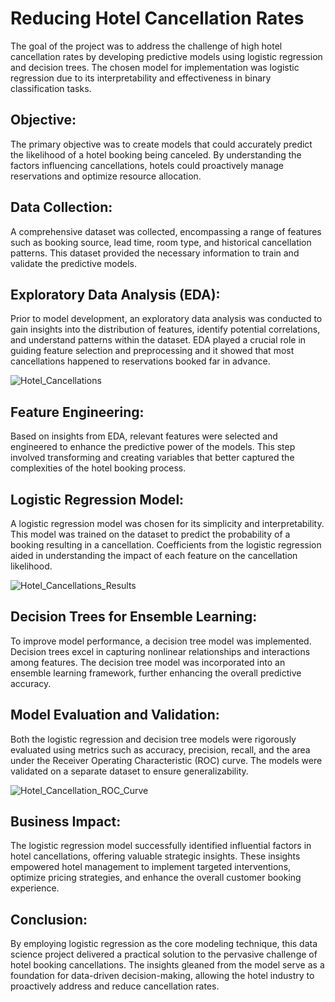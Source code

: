 # Reducing Hotel Cancellation Rates

The goal of the project was to address the challenge of high hotel cancellation rates by developing predictive models using logistic regression and decision trees. The chosen model for implementation was logistic regression due to its interpretability and effectiveness in binary classification tasks.

## Objective:
The primary objective was to create models that could accurately predict the likelihood of a hotel booking being canceled. By understanding the factors influencing cancellations, hotels could proactively manage reservations and optimize resource allocation.

## Data Collection:
A comprehensive dataset was collected, encompassing a range of features such as booking source, lead time, room type, and historical cancellation patterns. This dataset provided the necessary information to train and validate the predictive models.

## Exploratory Data Analysis (EDA):
Prior to model development, an exploratory data analysis was conducted to gain insights into the distribution of features, identify potential correlations, and understand patterns within the dataset. EDA played a crucial role in guiding feature selection and preprocessing and it showed that most cancellations happened to reservations booked far in advance.

![Hotel_Cancellations](https://github.com/DJEyerman/Hotel-Cancellation-Project/assets/38670302/45c6e221-90aa-43ee-924b-770c48b9b55b)

## Feature Engineering:
Based on insights from EDA, relevant features were selected and engineered to enhance the predictive power of the models. This step involved transforming and creating variables that better captured the complexities of the hotel booking process.

## Logistic Regression Model:
A logistic regression model was chosen for its simplicity and interpretability. This model was trained on the dataset to predict the probability of a booking resulting in a cancellation. Coefficients from the logistic regression aided in understanding the impact of each feature on the cancellation likelihood.

![Hotel_Cancellations_Results](https://github.com/DJEyerman/Hotel-Cancellation-Project/assets/38670302/c104a612-0d88-474b-9fa0-67ccb5383d92)

## Decision Trees for Ensemble Learning:
To improve model performance, a decision tree model was implemented. Decision trees excel in capturing nonlinear relationships and interactions among features. The decision tree model was incorporated into an ensemble learning framework, further enhancing the overall predictive accuracy.

## Model Evaluation and Validation:
Both the logistic regression and decision tree models were rigorously evaluated using metrics such as accuracy, precision, recall, and the area under the Receiver Operating Characteristic (ROC) curve. The models were validated on a separate dataset to ensure generalizability.

![Hotel_Cancellation_ROC_Curve](https://github.com/DJEyerman/Hotel-Cancellation-Project/assets/38670302/690e7958-fabf-4df7-a4b5-ab03faf5433a)

## Business Impact:
The logistic regression model successfully identified influential factors in hotel cancellations, offering valuable strategic insights. These insights empowered hotel management to implement targeted interventions, optimize pricing strategies, and enhance the overall customer booking experience.

## Conclusion:
By employing logistic regression as the core modeling technique, this data science project delivered a practical solution to the pervasive challenge of hotel booking cancellations. The insights gleaned from the model serve as a foundation for data-driven decision-making, allowing the hotel industry to proactively address and reduce cancellation rates.

